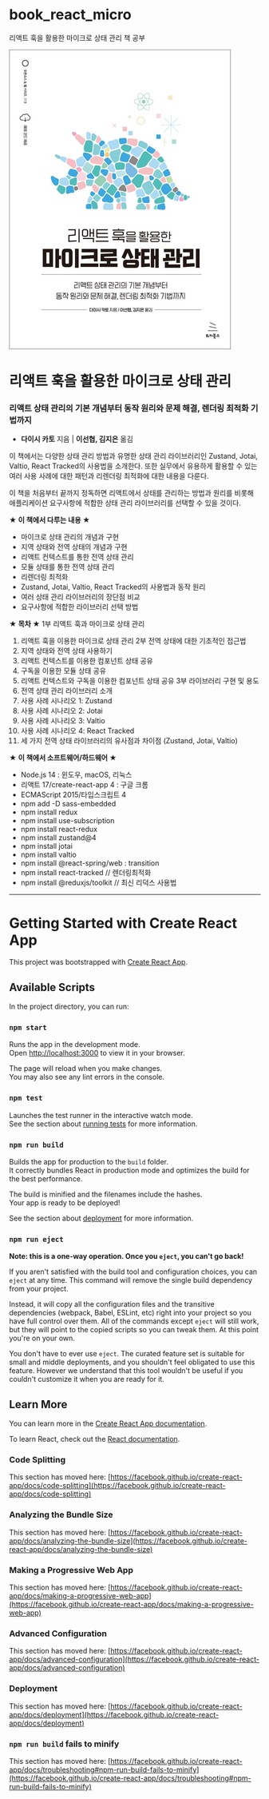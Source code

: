 # book_react_micro
리액트 훅을 활용한 마이크로 상태 관리 책 공부

![cover](./msmrh-main/cover.jpg)

# 리액트 훅을 활용한 마이크로 상태 관리
### 리액트 상태 관리의 기본 개념부터 동작 원리와 문제 해결, 렌더링 최적화 기법까지

- **다이시 카토** 지음 | **이선협, 김지은** 옮김

이 책에서는 다양한 상태 관리 방법과 유명한 상태 관리 라이브러리인 Zustand, Jotai, Valtio, React Tracked의 사용법을 소개한다. 또한 실무에서 유용하게 활용할 수 있는 여러 사용 사례에 대한 패턴과 리렌더링 최적화에 대한 내용을 다룬다.

이 책을 처음부터 끝까지 정독하면 리액트에서 상태를 관리하는 방법과 원리를 비롯해 애플리케이션 요구사항에 적합한 상태 관리 라이브러리를 선택할 수 있을 것이다.

**★ 이 책에서 다루는 내용 ★**

- 마이크로 상태 관리의 개념과 구현
- 지역 상태와 전역 상태의 개념과 구현
- 리액트 컨텍스트를 통한 전역 상태 관리
- 모듈 상태를 통한 전역 상태 관리
- 리렌더링 최적화
- Zustand, Jotai, Valtio, React Tracked의 사용법과 동작 원리
- 여러 상태 관리 라이브러리의 장단점 비교
- 요구사항에 적합한 라이브러리 선택 방법


**★ 목차 ★**
1부 리액트 훅과 마이크로 상태 관리
01. 리액트 훅을 이용한 마이크로 상태 관리
2부 전역 상태에 대한 기초적인 접근법
02. 지역 상태와 전역 상태 사용하기
03. 리액트 컨텍스트를 이용한 컴포넌트 상태 공유
04. 구독을 이용한 모듈 상태 공유
05. 리액트 컨텍스트와 구독을 이용한 컴포넌트 상태 공유
3부 라이브러리 구현 및 용도
06. 전역 상태 관리 라이브러리 소개
07. 사용 사례 시나리오 1: Zustand
08. 사용 사례 시나리오 2: Jotai
09. 사용 사례 시나리오 3: Valtio
10. 사용 사례 시나리오 4: React Tracked
11. 세 가지 전역 상태 라이브러리의 유사점과 차이점 (Zustand, Jotai, Valtio)



**★ 이 책에서 소프트웨어/하드웨어 ★**
- Node.js 14 : 윈도우, macOS, 리눅스
- 리액트 17/create-react-app 4 : 구글 크롬
- ECMAScript 2015/타입스크립트 4
- npm add -D sass-embedded
- npm install redux
- npm install use-subscription
- npm install react-redux
- npm install zustand@4
- npm install jotai
- npm install valtio
- npm install @react-spring/web : transition
- npm install react-tracked // 렌더링최적화
- npm install @reduxjs/toolkit // 최신 리덕스 사용법


-----------------------------------------------------------------------------------------------------------------------

# Getting Started with Create React App

This project was bootstrapped with [Create React App](https://github.com/facebook/create-react-app).

## Available Scripts

In the project directory, you can run:

### `npm start`

Runs the app in the development mode.\
Open [http://localhost:3000](http://localhost:3000) to view it in your browser.

The page will reload when you make changes.\
You may also see any lint errors in the console.

### `npm test`

Launches the test runner in the interactive watch mode.\
See the section about [running tests](https://facebook.github.io/create-react-app/docs/running-tests) for more information.

### `npm run build`

Builds the app for production to the `build` folder.\
It correctly bundles React in production mode and optimizes the build for the best performance.

The build is minified and the filenames include the hashes.\
Your app is ready to be deployed!

See the section about [deployment](https://facebook.github.io/create-react-app/docs/deployment) for more information.

### `npm run eject`

**Note: this is a one-way operation. Once you `eject`, you can't go back!**

If you aren't satisfied with the build tool and configuration choices, you can `eject` at any time. This command will remove the single build dependency from your project.

Instead, it will copy all the configuration files and the transitive dependencies (webpack, Babel, ESLint, etc) right into your project so you have full control over them. All of the commands except `eject` will still work, but they will point to the copied scripts so you can tweak them. At this point you're on your own.

You don't have to ever use `eject`. The curated feature set is suitable for small and middle deployments, and you shouldn't feel obligated to use this feature. However we understand that this tool wouldn't be useful if you couldn't customize it when you are ready for it.

## Learn More

You can learn more in the [Create React App documentation](https://facebook.github.io/create-react-app/docs/getting-started).

To learn React, check out the [React documentation](https://reactjs.org/).

### Code Splitting

This section has moved here: [https://facebook.github.io/create-react-app/docs/code-splitting](https://facebook.github.io/create-react-app/docs/code-splitting)

### Analyzing the Bundle Size

This section has moved here: [https://facebook.github.io/create-react-app/docs/analyzing-the-bundle-size](https://facebook.github.io/create-react-app/docs/analyzing-the-bundle-size)

### Making a Progressive Web App

This section has moved here: [https://facebook.github.io/create-react-app/docs/making-a-progressive-web-app](https://facebook.github.io/create-react-app/docs/making-a-progressive-web-app)

### Advanced Configuration

This section has moved here: [https://facebook.github.io/create-react-app/docs/advanced-configuration](https://facebook.github.io/create-react-app/docs/advanced-configuration)

### Deployment

This section has moved here: [https://facebook.github.io/create-react-app/docs/deployment](https://facebook.github.io/create-react-app/docs/deployment)

### `npm run build` fails to minify

This section has moved here: [https://facebook.github.io/create-react-app/docs/troubleshooting#npm-run-build-fails-to-minify](https://facebook.github.io/create-react-app/docs/troubleshooting#npm-run-build-fails-to-minify)
